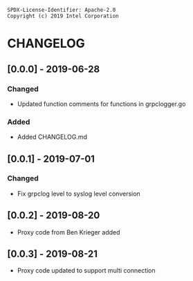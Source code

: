 ```text
SPDX-License-Identifier: Apache-2.0
Copyright (c) 2019 Intel Corporation
```

# CHANGELOG

## [0.0.0] - 2019-06-28
### Changed
- Updated function comments for functions in grpclogger.go

### Added
- Added CHANGELOG.md 

## [0.0.1] - 2019-07-01
### Changed
- Fix grpclog level to syslog level conversion

## [0.0.2] - 2019-08-20
- Proxy code from Ben Krieger added

## [0.0.3] - 2019-08-21
- Proxy code updated to support multi connection
